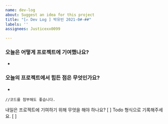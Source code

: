 ```yaml
---
name: dev-log
about: Suggest an idea for this project
title: "[✍️ Dev Log ] 박유빈 2021-0#-##"
labels: ''
assignees: Justicexx0099

---
```


### 오늘은 어떻게 프로젝트에 기여했나요?
- 
### 오늘의 프로젝트에서 힘든 점은 무엇인가요?
- 
```
//코드를 첨부해도 좋습니다.
```
내일은 프로젝트에 기여하기 위해 무엇을 해야 하나요?
[ ] Todo 형식으로 기록해주세요.
[ ]
